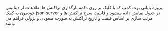 پروژه پایانی بوت کمپ
که با کلیک بر روی دکمه بارگذاری تراکنش ها اطلاعات از دیتابیس خودمون به کمک json server در جدول نمایش داده میشود و قابلیت سرچ تراکنش ها و مرتب سازی بر اساس قیمت و تاریخ تراکنش به صورت صعودی و نزولی فراهم می باشد.
